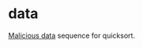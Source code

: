 # data

[Malicious data](https://github.com/leorge/qmisort/wiki/Malicious-data) sequence for quicksort.

